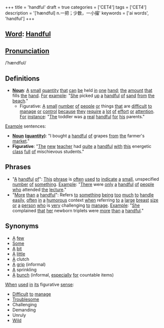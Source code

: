 +++
title = 'handful'
draft = true
categories = ['CET4']
tags = ['CET4']
description = '[ˈhændful] n.一把；少数，一小撮'
keywords = ['ai words', 'handful']
+++

## [Word](/en/post/word/): [Handful](/en/post/handful/)

## [Pronunciation](/en/post/pronunciation/)
/ˈhændfʊl/

## Definitions
- **[Noun](/en/post/noun/)**: [A](/en/post/a/) [small](/en/post/small/) [quantity](/en/post/quantity/) [that](/en/post/that/) [can](/en/post/can/) [be](/en/post/be/) held [in](/en/post/in/) [one](/en/post/one/) [hand](/en/post/hand/); [the](/en/post/the/) [amount](/en/post/amount/) [that](/en/post/that/) fills [the](/en/post/the/) [hand](/en/post/hand/). [For](/en/post/for/) [example](/en/post/example/): "[She](/en/post/she/) picked [up](/en/post/up/) [a](/en/post/a/) [handful](/en/post/handful/) [of](/en/post/of/) [sand](/en/post/sand/) [from](/en/post/from/) [the](/en/post/the/) [beach](/en/post/beach/)."
  - Figurative: [A](/en/post/a/) [small](/en/post/small/) [number](/en/post/number/) [of](/en/post/of/) [people](/en/post/people/) [or](/en/post/or/) things [that](/en/post/that/) are [difficult](/en/post/difficult/) [to](/en/post/to/) [manage](/en/post/manage/) [or](/en/post/or/) [control](/en/post/control/) [because](/en/post/because/) [they](/en/post/they/) [require](/en/post/require/) [a](/en/post/a/) [lot](/en/post/lot/) [of](/en/post/of/) [effort](/en/post/effort/) [or](/en/post/or/) [attention](/en/post/attention/). [For](/en/post/for/) [instance](/en/post/instance/): "[The](/en/post/the/) toddler was [a](/en/post/a/) [real](/en/post/real/) [handful](/en/post/handful/) [for](/en/post/for/) [his](/en/post/his/) parents."

[Example](/en/post/example/) sentences:
- **[Noun](/en/post/noun/) ([quantity](/en/post/quantity/))**: "I bought [a](/en/post/a/) [handful](/en/post/handful/) [of](/en/post/of/) grapes [from](/en/post/from/) [the](/en/post/the/) farmer's [market](/en/post/market/)."
- **Figurative**: "[The](/en/post/the/) [new](/en/post/new/) [teacher](/en/post/teacher/) had [quite](/en/post/quite/) [a](/en/post/a/) [handful](/en/post/handful/) [with](/en/post/with/) [this](/en/post/this/) energetic [class](/en/post/class/) [full](/en/post/full/) [of](/en/post/of/) mischievous students."

## Phrases
- "[A](/en/post/a/) [handful](/en/post/handful/) [of](/en/post/of/)": [This](/en/post/this/) [phrase](/en/post/phrase/) is [often](/en/post/often/) [used](/en/post/used/) [to](/en/post/to/) [indicate](/en/post/indicate/) [a](/en/post/a/) [small](/en/post/small/), unspecified [number](/en/post/number/) [of](/en/post/of/) [something](/en/post/something/). [Example](/en/post/example/): "[There](/en/post/there/) were [only](/en/post/only/) [a](/en/post/a/) [handful](/en/post/handful/) [of](/en/post/of/) [people](/en/post/people/) [who](/en/post/who/) attended [the](/en/post/the/) [lecture](/en/post/lecture/)."
- "[More](/en/post/more/) [than](/en/post/than/) [a](/en/post/a/) [handful](/en/post/handful/)": Refers [to](/en/post/to/) [something](/en/post/something/) [being](/en/post/being/) [too](/en/post/too/) [much](/en/post/much/) [to](/en/post/to/) [handle](/en/post/handle/) [easily](/en/post/easily/), [often](/en/post/often/) [in](/en/post/in/) [a](/en/post/a/) [humorous](/en/post/humorous/) context [when](/en/post/when/) referring [to](/en/post/to/) [a](/en/post/a/) [large](/en/post/large/) [breast](/en/post/breast/) [size](/en/post/size/) [or](/en/post/or/) [a](/en/post/a/) [person](/en/post/person/) [who](/en/post/who/) is [very](/en/post/very/) challenging [to](/en/post/to/) [manage](/en/post/manage/). [Example](/en/post/example/): "[She](/en/post/she/) complained [that](/en/post/that/) [her](/en/post/her/) newborn triplets were [more](/en/post/more/) [than](/en/post/than/) [a](/en/post/a/) [handful](/en/post/handful/)."

## Synonyms
- [A](/en/post/a/) [few](/en/post/few/)
- [Some](/en/post/some/)
- [A](/en/post/a/) [bit](/en/post/bit/)
- [A](/en/post/a/) [little](/en/post/little/)
- [A](/en/post/a/) clutch
- [A](/en/post/a/) [grip](/en/post/grip/) (informal)
- [A](/en/post/a/) sprinkling
- [A](/en/post/a/) [bunch](/en/post/bunch/) (informal, [especially](/en/post/especially/) [for](/en/post/for/) countable items)

[When](/en/post/when/) [used](/en/post/used/) [in](/en/post/in/) [its](/en/post/its/) figurative [sense](/en/post/sense/):
- [Difficult](/en/post/difficult/) [to](/en/post/to/) [manage](/en/post/manage/)
- [Troublesome](/en/post/troublesome/)
- Challenging
- Demanding
- Unruly
- [Wild](/en/post/wild/)
